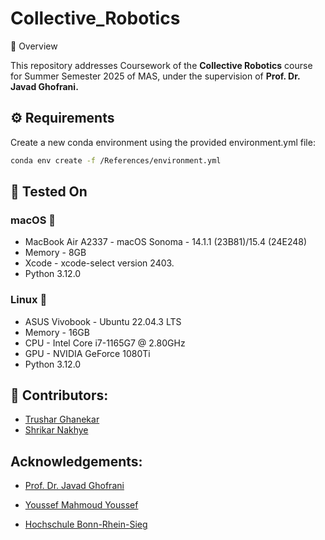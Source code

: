 # Collective_Robotics

📌 Overview

This repository addresses Coursework of the **Collective Robotics** course for Summer Semester 2025 of MAS, under the supervision of **Prof. Dr. Javad Ghofrani.**

## ⚙️ Requirements

Create a new conda environment using the provided environment.yml file:
```bash
conda env create -f /References/environment.yml
```

## 🧪 Tested On
### macOS 
  - MacBook Air A2337 - macOS Sonoma - 14.1.1 (23B81)/15.4 (24E248)
  - Memory - 8GB
  - Xcode - xcode-select version 2403.
  - Python 3.12.0

### Linux 🐧
  - ASUS Vivobook - Ubuntu 22.04.3 LTS
  - Memory - 16GB
  - CPU - Intel Core i7-1165G7 @ 2.80GHz
  - GPU - NVIDIA GeForce 1080Ti
  - Python 3.12.0

## 👥 Contributors:
- [Trushar Ghanekar](https://github.com/Trushar2411)
- [Shrikar Nakhye](https://github.com/ItsShriks)
## Acknowledgements:
- [Prof. Dr. Javad Ghofrani](https://www.h-brs.de/de/inf/prof-dr-javad-ghofrani)

- [Youssef Mahmoud Youssef](https://www.h-brs.de/de/inf/youssef-mahmoud-youssef)

- [Hochschule Bonn-Rhein-Sieg](https://www.h-brs.de/de)
